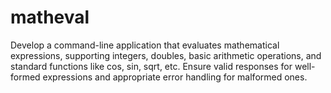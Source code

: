 # matheval
Develop a command-line application that evaluates mathematical expressions, supporting integers, doubles, basic arithmetic operations, and standard functions like cos, sin, sqrt, etc. Ensure valid responses for well-formed expressions and appropriate error handling for malformed ones.

